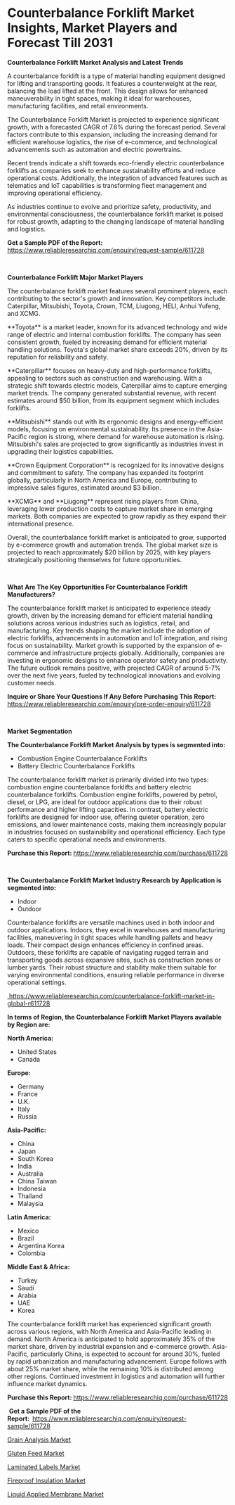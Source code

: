 <p><h1>Counterbalance Forklift Market Insights, Market Players and Forecast Till 2031</h1></p><p><strong>Counterbalance Forklift Market Analysis and Latest Trends</strong></p>
<p><p>A counterbalance forklift is a type of material handling equipment designed for lifting and transporting goods. It features a counterweight at the rear, balancing the load lifted at the front. This design allows for enhanced maneuverability in tight spaces, making it ideal for warehouses, manufacturing facilities, and retail environments.</p><p>The Counterbalance Forklift Market is projected to experience significant growth, with a forecasted CAGR of 7.6% during the forecast period. Several factors contribute to this expansion, including the increasing demand for efficient warehouse logistics, the rise of e-commerce, and technological advancements such as automation and electric powertrains. </p><p>Recent trends indicate a shift towards eco-friendly electric counterbalance forklifts as companies seek to enhance sustainability efforts and reduce operational costs. Additionally, the integration of advanced features such as telematics and IoT capabilities is transforming fleet management and improving operational efficiency. </p><p>As industries continue to evolve and prioritize safety, productivity, and environmental consciousness, the counterbalance forklift market is poised for robust growth, adapting to the changing landscape of material handling and logistics.</p></p>
<p><strong>Get a Sample PDF of the Report:&nbsp;</strong> <a href="https://www.reliableresearchiq.com/enquiry/request-sample/611728?utm_campaign=1087&utm_medium=2&utm_source=Github&utm_content=ia&utm_term=10122024&utm_id=counterbalance-forklift">https://www.reliableresearchiq.com/enquiry/request-sample/611728</a></p>
<p>&nbsp;</p>
<p><strong>Counterbalance Forklift Major Market Players</strong></p>
<p><p>The counterbalance forklift market features several prominent players, each contributing to the sector's growth and innovation. Key competitors include Caterpillar, Mitsubishi, Toyota, Crown, TCM, Liugong, HELI, Anhui Yufeng, and XCMG.</p><p>**Toyota** is a market leader, known for its advanced technology and wide range of electric and internal combustion forklifts. The company has seen consistent growth, fueled by increasing demand for efficient material handling solutions. Toyota's global market share exceeds 20%, driven by its reputation for reliability and safety.</p><p>**Caterpillar** focuses on heavy-duty and high-performance forklifts, appealing to sectors such as construction and warehousing. With a strategic shift towards electric models, Caterpillar aims to capture emerging market trends. The company generated substantial revenue, with recent estimates around $50 billion, from its equipment segment which includes forklifts.</p><p>**Mitsubishi** stands out with its ergonomic designs and energy-efficient models, focusing on environmental sustainability. Its presence in the Asia-Pacific region is strong, where demand for warehouse automation is rising. Mitsubishi's sales are projected to grow significantly as industries invest in upgrading their logistics capabilities.</p><p>**Crown Equipment Corporation** is recognized for its innovative designs and commitment to safety. The company has expanded its footprint globally, particularly in North America and Europe, contributing to impressive sales figures, estimated around $3 billion.</p><p>**XCMG** and **Liugong** represent rising players from China, leveraging lower production costs to capture market share in emerging markets. Both companies are expected to grow rapidly as they expand their international presence.</p><p>Overall, the counterbalance forklift market is anticipated to grow, supported by e-commerce growth and automation trends. The global market size is projected to reach approximately $20 billion by 2025, with key players strategically positioning themselves for future opportunities.</p></p>
<p>&nbsp;</p>
<p><strong>What Are The Key Opportunities For Counterbalance Forklift Manufacturers?</strong></p>
<p><p>The counterbalance forklift market is anticipated to experience steady growth, driven by the increasing demand for efficient material handling solutions across various industries such as logistics, retail, and manufacturing. Key trends shaping the market include the adoption of electric forklifts, advancements in automation and IoT integration, and rising focus on sustainability. Market growth is supported by the expansion of e-commerce and infrastructure projects globally. Additionally, companies are investing in ergonomic designs to enhance operator safety and productivity. The future outlook remains positive, with projected CAGR of around 5-7% over the next five years, fueled by technological innovations and evolving customer needs.</p></p>
<p><strong>Inquire or Share Your Questions If Any Before Purchasing This Report:</strong> <a href="https://www.reliableresearchiq.com/enquiry/pre-order-enquiry/611728?utm_campaign=1087&utm_medium=2&utm_source=Github&utm_content=ia&utm_term=10122024&utm_id=counterbalance-forklift">https://www.reliableresearchiq.com/enquiry/pre-order-enquiry/611728</a></p>
<p>&nbsp;</p>
<p><strong>Market Segmentation</strong></p>
<p><strong>The Counterbalance Forklift Market Analysis by types is segmented into:</strong></p>
<p><ul><li>Combustion Engine Counterbalance Forklifts</li><li>Battery Electric Counterbalance Forklifts</li></ul></p>
<p><p>The counterbalance forklift market is primarily divided into two types: combustion engine counterbalance forklifts and battery electric counterbalance forklifts. Combustion engine forklifts, powered by petrol, diesel, or LPG, are ideal for outdoor applications due to their robust performance and higher lifting capacities. In contrast, battery electric forklifts are designed for indoor use, offering quieter operation, zero emissions, and lower maintenance costs, making them increasingly popular in industries focused on sustainability and operational efficiency. Each type caters to specific operational needs and environments.</p></p>
<p><strong>Purchase this Report:&nbsp;</strong><a href="https://www.reliableresearchiq.com/purchase/611728?utm_campaign=1087&utm_medium=2&utm_source=Github&utm_content=ia&utm_term=10122024&utm_id=counterbalance-forklift">https://www.reliableresearchiq.com/purchase/611728</a></p>
<p>&nbsp;</p>
<p><strong>The Counterbalance Forklift Market Industry Research by Application is segmented into:</strong></p>
<p><ul><li>Indoor</li><li>Outdoor</li></ul></p>
<p><p>Counterbalance forklifts are versatile machines used in both indoor and outdoor applications. Indoors, they excel in warehouses and manufacturing facilities, maneuvering in tight spaces while handling pallets and heavy loads. Their compact design enhances efficiency in confined areas. Outdoors, these forklifts are capable of navigating rugged terrain and transporting goods across expansive sites, such as construction zones or lumber yards. Their robust structure and stability make them suitable for varying environmental conditions, ensuring reliable performance in diverse operational settings.</p></p>
<p><a href="https://www.reliableresearchiq.com/counterbalance-forklift-market-in-global-r611728?utm_campaign=1087&utm_medium=2&utm_source=Github&utm_content=ia&utm_term=10122024&utm_id=counterbalance-forklift">&nbsp;https://www.reliableresearchiq.com/counterbalance-forklift-market-in-global-r611728</a></p>
<p><strong>In terms of Region, the Counterbalance Forklift Market Players available by Region are:</strong></p>
<p>
    <p> <strong> North America: </strong>
        <ul>
            <li>United States</li>
            <li>Canada</li>
        </ul>
        </p> 
    <p> <strong> Europe: </strong>
        <ul>
            <li>Germany</li>
            <li>France</li>
            <li>U.K.</li>
            <li>Italy</li>
            <li>Russia</li>
        </ul>
        </p> 
    <p> <strong> Asia-Pacific: </strong>
        <ul>
            <li>China</li>
            <li>Japan</li>
            <li>South Korea</li>
            <li>India</li>
            <li>Australia</li>
            <li>China Taiwan</li>
            <li>Indonesia</li>
            <li>Thailand</li>
            <li>Malaysia</li>
        </ul>
        </p> 
    <p> <strong> Latin America: </strong>
        <ul>
            <li>Mexico</li>
            <li>Brazil</li>
            <li>Argentina Korea</li>
            <li>Colombia</li>
        </ul>
        </p> 
    <p> <strong> Middle East & Africa: </strong>
        <ul>
            <li>Turkey</li>
            <li>Saudi</li>
            <li>Arabia</li>
            <li>UAE</li>
            <li>Korea</li>
        </ul>
    </p>
    </p>
<p><p>The counterbalance forklift market has experienced significant growth across various regions, with North America and Asia-Pacific leading in demand. North America is anticipated to hold approximately 35% of the market share, driven by industrial expansion and e-commerce growth. Asia-Pacific, particularly China, is expected to account for around 30%, fueled by rapid urbanization and manufacturing advancement. Europe follows with about 25% market share, while the remaining 10% is distributed among other regions. Continued investment in logistics and automation will further influence market dynamics.</p></p>
<p><strong>Purchase this Report: </strong><a href="https://www.reliableresearchiq.com/purchase/611728?utm_campaign=1087&utm_medium=2&utm_source=Github&utm_content=ia&utm_term=10122024&utm_id=counterbalance-forklift">https://www.reliableresearchiq.com/purchase/611728</a></p>
<p>&nbsp;<strong>Get a Sample PDF of the Report:&nbsp;&nbsp;</strong><a href="https://www.reliableresearchiq.com/enquiry/request-sample/611728?utm_campaign=1087&utm_medium=2&utm_source=Github&utm_content=ia&utm_term=10122024&utm_id=counterbalance-forklift">https://www.reliableresearchiq.com/enquiry/request-sample/611728</a></p>
<p><strong></strong></p>
<p><p><a href="https://www.linkedin.com/pulse/grain-analysis-market-industry-trends-forecast-period-oebte?utm_campaign=1087&utm_medium=2&utm_source=Github&utm_content=ia&utm_term=10122024&utm_id=counterbalance-forklift">Grain Analysis Market</a></p><p><a href="https://www.linkedin.com/pulse/comprehensive-gluten-feed-market-report-regional-analysis-gboxe?utm_campaign=1087&utm_medium=2&utm_source=Github&utm_content=ia&utm_term=10122024&utm_id=counterbalance-forklift">Gluten Feed Market</a></p><p><a href="https://www.linkedin.com/pulse/th-score-market-0ptye?utm_campaign=1087&utm_medium=2&utm_source=Github&utm_content=ia&utm_term=10122024&utm_id=counterbalance-forklift">Laminated Labels Market</a></p><p><a href="https://www.linkedin.com/pulse/th-score-market-0ptye?utm_campaign=1087&utm_medium=2&utm_source=Github&utm_content=ia&utm_term=10122024&utm_id=counterbalance-forklift">Fireproof Insulation Market</a></p><p><a href="https://www.linkedin.com/pulse/futur-trend-quest-sl8ue?utm_campaign=1087&utm_medium=2&utm_source=Github&utm_content=ia&utm_term=10122024&utm_id=counterbalance-forklift">Liquid Applied Membrane Market</a></p></p>